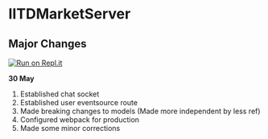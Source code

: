 # IITDMarketServer

## Major Changes 

[![Run on Repl.it](https://repl.it/badge/github/Shubham-Agrawal1206/IITDMarketServer)](https://repl.it/github/Shubham-Agrawal1206/IITDMarketServer)

**30 May**
1. Established chat socket
2. Established user eventsource route
3. Made breaking changes to models (Made more independent by less ref)
4. Configured webpack for production
5. Made some minor corrections